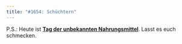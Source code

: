 ```yaml
---
title: "#1654: Schüchtern"
---
```


P.S.:
Heute ist <a href="http://www.fonflatter.de/kalender"><strong>Tag der unbekannten Nahrungsmittel</strong></a>. Lasst es euch schmecken.

